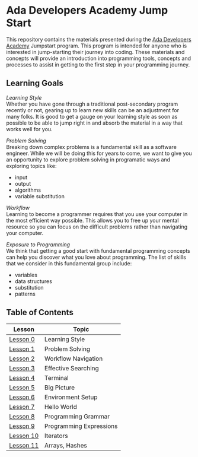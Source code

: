 # Ada Developers Academy Jump Start

This repository contains the materials presented during the [Ada Developers Academy](http://adadevelopersacademy.org) Jumpstart program. This program is intended for anyone who is interested in jump-starting their journey into coding. These materials and concepts will provide an introduction into programming tools, concepts and processes to assist in getting to the first step in your programming journey.

## Learning Goals
_Learning Style_  
Whether you have gone through a traditional post-secondary program recently or not, gearing up to learn new skills can be an adjustment for many folks. It is good to get a gauge on your learning style as soon as possible to be able to jump right in and absorb the material in a way that works well for you.

_Problem Solving_  
Breaking down complex problems is a fundamental skill as a software engineer. While we will be doing this for years to come, we want to give you an opportunity to explore problem solving in programatic ways and exploring topics like:
- input
- output
- algorithms
- variable substitution

_Workflow_  
Learning to become a programmer requires that you use your computer in the most efficient way possible. This allows you to free up your mental resource so you can focus on the difficult problems rather than navigating your computer.

_Exposure to Programming_  
We think that getting a good start with fundamental programming concepts can help you discover what you love about programming. The list of skills that we consider in this fundamental group include:
- variables
- data structures
- substitution
- patterns

## Table of Contents
| Lesson                | Topic
|--------------------|-----------------------------------------
| [Lesson 0](lessons/00-learning-style/)  | Learning Style
| [Lesson 1](lessons/01-problem-solving/)  | Problem Solving
| [Lesson 2](lessons/02-workflow/)  | Workflow Navigation
| [Lesson 3](lessons/03-effective-searching/)  | Effective Searching
| [Lesson 4](lessons/04-terminal/)  | Terminal
| [Lesson 5](lessons/05-big-picture/)  | Big Picture
| [Lesson 6](lessons/06-environment-setup/)  | Environment Setup
| [Lesson 7](lessons/07-hello-world/)  | Hello World
| [Lesson 8](lessons/08-programming-grammar/)  | Programming Grammar
| [Lesson 9](lessons/09-programming-expressions/)  | Programming Expressions
| [Lesson 10](lessons/10-iterators/)  | Iterators
| [Lesson 11](lessons/11-basic-data-structs/)  | Arrays, Hashes
